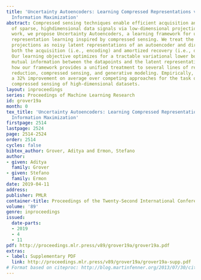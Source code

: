 ```yaml
---
title: 'Uncertainty Autoencoders: Learning Compressed Representations via Variational
  Information Maximization'
abstract: Compressed sensing techniques enable efficient acquisition and recovery
  of sparse, highdimensional data signals via low-dimensional projections. In this
  work, we propose Uncertainty Autoencoders, a learning framework for unsupervised
  representation learning inspired by compressed sensing. We treat the low-dimensional
  projections as noisy latent representations of an autoencoder and directly learn
  both the acquisition (i.e., encoding) and amortized recovery (i.e., decoding) procedures.
  Our learning objective optimizes for a tractable variational lower bound to the
  mutual information between the datapoints and the latent representations. We show
  how our framework provides a unified treatment to several lines of research in dimensionality
  reduction, compressed sensing, and generative modeling. Empirically, we demonstrate
  a 32% improvement on average over competing approaches for the task of statistical
  compressed sensing of high-dimensional datasets.
layout: inproceedings
series: Proceedings of Machine Learning Research
id: grover19a
month: 0
tex_title: 'Uncertainty Autoencoders: Learning Compressed Representations via Variational
  Information Maximization'
firstpage: 2514
lastpage: 2524
page: 2514-2524
order: 2514
cycles: false
bibtex_author: Grover, Aditya and Ermon, Stefano
author:
- given: Aditya
  family: Grover
- given: Stefano
  family: Ermon
date: 2019-04-11
address: 
publisher: PMLR
container-title: Proceedings of the Twenty-Second International Conference on Artificial Intelligence and Statistics
volume: '89'
genre: inproceedings
issued:
  date-parts:
  - 2019
  - 4
  - 11
pdf: http://proceedings.mlr.press/v89/grover19a/grover19a.pdf
extras:
- label: Supplementary PDF
  link: http://proceedings.mlr.press/v89/grover19a/grover19a-supp.pdf
# Format based on citeproc: http://blog.martinfenner.org/2013/07/30/citeproc-yaml-for-bibliographies/
---
```

